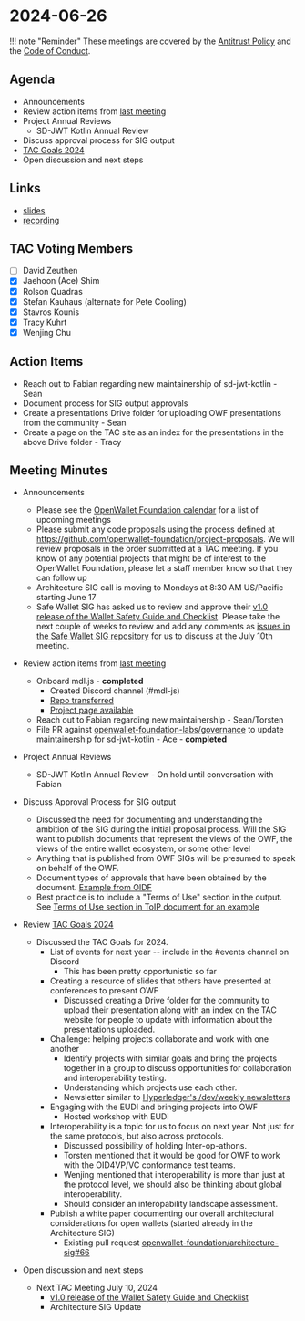# 2024-06-26

!!! note "Reminder"
    These meetings are covered by the [Antitrust Policy](../../governance/antitrust.md) and the [Code of Conduct](../../governance/code-of-conduct.md).

## Agenda
- Announcements
- Review action items from [last meeting](./2024-06-12.md#action-items)
- Project Annual Reviews
    - SD-JWT Kotlin Annual Review
- Discuss approval process for SIG output
- [TAC Goals 2024](https://github.com/openwallet-foundation/tac/discussions/102)
- Open discussion and next steps

## Links
- [slides](https://docs.google.com/presentation/d/1_rrBPzLtfAf4BEfZXcN6hamyAnKmczZNF6fapKELbsI/edit?usp=sharing)
- [recording](https://zoom.us/rec/share/xBmU-T9UOtK91i7RXb2DxVxMs3ekDO3lAzuh9UhShMB72NPDNBGqZBC827oib5nI.L5cLWEDRhWpuR8pl)

## TAC Voting Members

- [ ] David Zeuthen
- [x] Jaehoon (Ace) Shim
- [x] Rolson Quadras
- [x] Stefan Kauhaus (alternate for Pete Cooling)
- [x] Stavros Kounis
- [x] Tracy Kuhrt
- [x] Wenjing Chu

## Action Items
- Reach out to Fabian regarding new maintainership of sd-jwt-kotlin - Sean
- Document process for SIG output approvals
- Create a presentations Drive folder for uploading OWF presentations from the community - Sean
- Create a page on the TAC site as an index for the presentations in the above Drive folder - Tracy

## Meeting Minutes

- Announcements
    - Please see the [OpenWallet Foundation calendar](https://zoom-lfx.platform.linuxfoundation.org/meetings/openwalletfoundation) for a list of upcoming meetings
    - Please submit any code proposals using the process defined at https://github.com/openwallet-foundation/project-proposals. We will review proposals in the order submitted at a TAC meeting. If you know of any potential projects that might be of interest to the OpenWallet Foundation, please let a staff member know so that they can follow up
    - Architecture SIG call is moving to Mondays at 8:30 AM US/Pacific starting June 17
    - Safe Wallet SIG has asked us to review and approve their [v1.0 release of the Wallet Safety Guide and Checklist](https://github.com/openwallet-foundation/safe-wallet-sig/releases/download/v1.0/wallet-safety-guide-and-checklist.pdf). Please take the next couple of weeks to review and add any comments as [issues in the Safe Wallet SIG repository](https://github.com/openwallet-foundation/safe-wallet-sig/issues) for us to discuss at the July 10th meeting.

- Review action items from [last meeting](./2024-06-12.md#action-items)
    - Onboard mdl.js - **completed**
        - Created Discord channel (#mdl-js)
        - [Repo transferred](https://github.com/openwallet-foundation-labs/mdl-js)
        - [Project page available](https://tac.openwallet.foundation/projects/mdl-js/)
    - Reach out to Fabian regarding new maintainership - Sean/Torsten
    - File PR against [openwallet-foundation-labs/governance](https://github.com/openwallet-foundation-labs/governance) to update maintainership for sd-jwt-kotlin - Ace - **completed**

- Project Annual Reviews
    - SD-JWT Kotlin Annual Review - On hold until conversation with Fabian

- Discuss Approval Process for SIG output
    - Discussed the need for documenting and understanding the ambition of the SIG during the initial proposal process. Will the SIG want to publish documents that represent the views of the OWF, the views of the entire wallet ecosystem, or some other level
    - Anything that is published from OWF SIGs will be presumed to speak on behalf of the OWF.
    - Document types of approvals that have been obtained by the document. [Example from OIDF](https://openid.net/wordpress-content/uploads/2017/06/OIDF-Policy-Process-Document-Final-6-19-2017.pdf)
    - Best practice is to include a "Terms of Use" section in the output. See [Terms of Use section in ToIP document for an example](https://www.trustoverip.org/wp-content/uploads/Introduction-to-ToIP-V2.0-2021-11-17.pdf)

- Review [TAC Goals 2024](https://github.com/openwallet-foundation/tac/discussions/102)
    - Discussed the TAC Goals for 2024.
        - List of events for next year -- include in the #events channel on Discord
            - This has been pretty opportunistic so far
        - Creating a resource of slides that others have presented at conferences to present OWF
            - Discussed creating a Drive folder for the community to upload their presentation along with an index on the TAC website for people to update with information about the presentations uploaded.
        - Challenge: helping projects collaborate and work with one another
            - Identify projects with similar goals and bring the projects together in a group to discuss opportunities for collaboration and interoperability testing.
            - Understanding which projects use each other.
            - Newsletter similar to [Hyperledger's /dev/weekly newsletters](https://wiki.hyperledger.org/pages/viewpage.action?pageId=39618905)
        - Engaging with the EUDI and bringing projects into OWF
            - Hosted workshop with EUDI
        - Interoperability is a topic for us to focus on next year. Not just for the same protocols, but also across protocols.
            - Discussed possibility of holding Inter-op-athons.
            - Torsten mentioned that it would be good for OWF to work with the OID4VP/VC conformance test teams.
            - Wenjing mentioned that interoperability is more than just at the protocol level, we should also be thinking about global interoperability.
            - Should consider an interopability landscape assessment.
        - Publish a white paper documenting our overall architectural considerations for open wallets (started already in the Architecture SIG)
            - Existing pull request [openwallet-foundation/architecture-sig#66](https://github.com/openwallet-foundation/architecture-sig/pull/66)

- Open discussion and next steps
    - Next TAC Meeting July 10, 2024
        - [v1.0 release of the Wallet Safety Guide and Checklist](https://github.com/openwallet-foundation/safe-wallet-sig/releases/download/v1.0/wallet-safety-guide-and-checklist.pdf)
        - Architecture SIG Update

